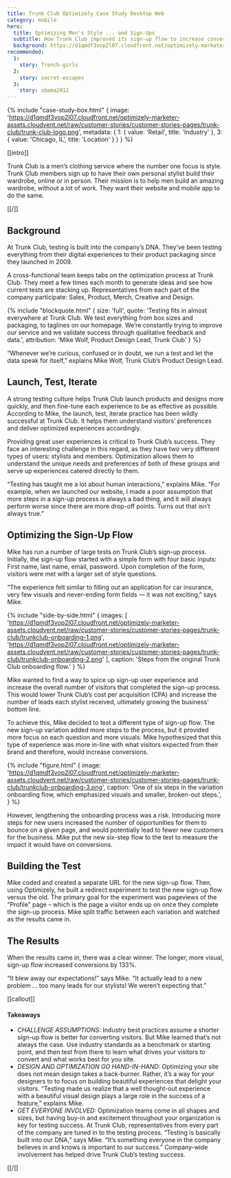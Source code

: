 ```yaml
---
title: Trunk Club Optimizely Case Study Desktop Web
category: mobile
hero:
  title: Optimizing Men's Style ... and Sign-Ups
  subtitle: How Trunk Club improved its sign-up flow to increase conversions 133%
  background: https://d1qmdf3vop2l07.cloudfront.net/optimizely-marketer-assets.cloudvent.net/raw/customer-stories/customer-stories-pages/trunk-club/trunk-club-hero.png
recommended:
  1:
    story: french-girls
  2:
    story: secret-escapes
  3:
    story: obama2012
---
```

{% include "case-study-box.html"
  {
    image: 'https://d1qmdf3vop2l07.cloudfront.net/optimizely-marketer-assets.cloudvent.net/raw/customer-stories/customer-stories-pages/trunk-club/trunk-club-logo.png',
    metadata: {
      1: {
        value: 'Retail',
        title: 'Industry'
      },
      3: {
        value: 'Chicago, IL',
        title: 'Location'
      }
    }
  }
%}

[[intro]]

Trunk Club is a men’s clothing service where the number one focus is style. Trunk Club members sign up to have their own personal stylist build their wardrobe, online or in person. Their mission is to help men build an amazing wardrobe, without a lot of work. They want their website and mobile app to do the same.

[[/]]

## Background

At Trunk Club, testing is built into the company’s DNA. They’ve been testing everything from their digital experiences to their product packaging since they launched in 2009.

A cross-functional team keeps tabs on the optimization process at Trunk Club. They meet a few times each month to generate ideas and see how current tests are stacking up. Representatives from each part of the company participate: Sales, Product, Merch, Creative and Design.

{% include "blockquote.html"
  {
    size: 'full',
    quote: 'Testing fits in almost everywhere at Trunk Club. We test everything from box sizes and packaging, to taglines on our homepage. We’re constantly trying to improve our service and we validate success through qualitative feedback and data.',
    attribution: 'Mike Wolf, Product Design Lead, Trunk Club'
  }
%}

“Whenever we’re curious, confused or in doubt, we run a test and let the data speak for itself,” explains Mike Wolf, Trunk Club’s Product Design Lead.

## Launch, Test, Iterate

A strong testing culture helps Trunk Club launch products and designs more quickly, and then fine-tune each experience to be as effective as possible. According to Mike, the launch, test, iterate practice has been wildly successful at Trunk Club. It helps them understand visitors’ preferences and deliver optimized experiences accordingly.

Providing great user experiences is critical to Trunk Club’s success. They face an interesting challenge in this regard, as they have two very different types of users: stylists and members. Optimization allows them to understand the unique needs and preferences of both of these groups and serve up experiences catered directly to them.

“Testing has taught me a lot about human interactions,” explains Mike. “For example, when we launched our website, I made a poor assumption that more steps in a sign-up process is always a bad thing, and it will always perform worse since there are more drop-off points. Turns out that isn’t always true.”

## Optimizing the Sign-Up Flow

Mike has run a number of large tests on Trunk Club’s sign-up process. Initially, the sign-up flow started with a simple form with four basic inputs: First name, last name, email, password. Upon completion of the form, visitors were met with a larger set of style questions.

“The experience felt similar to filling out an application for car insurance, very few visuals and never-ending form fields — it was not exciting,” says Mike.

{% include "side-by-side.html"
  {
    images: [
      'https://d1qmdf3vop2l07.cloudfront.net/optimizely-marketer-assets.cloudvent.net/raw/customer-stories/customer-stories-pages/trunk-club/trunkclub-onboarding-1.png',
      'https://d1qmdf3vop2l07.cloudfront.net/optimizely-marketer-assets.cloudvent.net/raw/customer-stories/customer-stories-pages/trunk-club/trunkclub-onboarding-2.png'
    ],
    caption: 'Steps from the original Trunk Club onboarding flow.'
  }
%}

Mike wanted to find a way to spice up sign-up user experience and increase the overall number of visitors that completed the sign-up process. This would lower Trunk Club’s cost per acquisition (CPA) and increase the number of leads each stylist received, ultimately growing the business’ bottom line.

To achieve this, Mike decided to test a different type of sign-up flow. The new sign-up variation added more steps to the process, but it provided more focus on each question and more visuals. Mike hypothesized that this type of experience was more in-line with what visitors expected from their brand and therefore, would increase conversions.

{% include "figure.html"
  {
    image: 'https://d1qmdf3vop2l07.cloudfront.net/optimizely-marketer-assets.cloudvent.net/raw/customer-stories/customer-stories-pages/trunk-club/trunkclub-onboarding-3.png',
    caption: 'One of six steps in the variation onboarding flow, which emphasized visuals and smaller, broken-out steps.',
  }
%}

However, lengthening the onboarding process was a risk. Introducing more steps for new users increased the number of opportunities for them to bounce on a given page, and would potentially lead to fewer new customers for the business. Mike put the new six-step flow to the test to measure the impact it would have on conversions.

## Building the Test

Mike coded and created a separate URL for the new sign-up flow. Then, using Optimizely, he built a redirect experiment to test the new sign-up flow versus the old. The primary goal for the experiment was pageviews of the “Profile” page – which is the page a visitor ends up on once they complete the sign-up process. Mike split traffic between each variation and watched as the results came in.

## The Results

When the results came in, there was a clear winner. The longer, more visual, sign-up flow increased conversions by 133%.

“It blew away our expectations!” says Mike. “It actually lead to a new problem … too many leads for our stylists! We weren’t expecting that.”


[[callout]]

#### Takeaways

- *CHALLENGE ASSUMPTIONS:* Industry best practices assume a shorter sign-up flow is better for converting visitors. But Mike learned that’s not always the case. Use industry standards as a benchmark or starting point, and then test from there to learn what drives your visitors to convert and what works best for you site.
- *DESIGN AND OPTIMIZATION GO HAND-IN-HAND:* Optimizing your site does not mean design takes a back-burner. Rather, it’s a way for your designers to to focus on building beautiful experiences that delight your visitors. “Testing made us realize that a well thought-out experience with a beautiful visual design plays a large role in the success of a feature,” explains Mike.
- *GET EVERYONE INVOLVED:* Optimization teams come in all shapes and sizes, but having buy-in and excitement throughout your organization is key for testing success. At Trunk Club, representatives from every part of the company are tuned in to the testing process. “Testing is basically built into our DNA,” says Mike. “It’s something everyone in the company believes in and knows is important to our success.” Company-wide involvement has helped drive Trunk Club’s testing success.

[[/]]